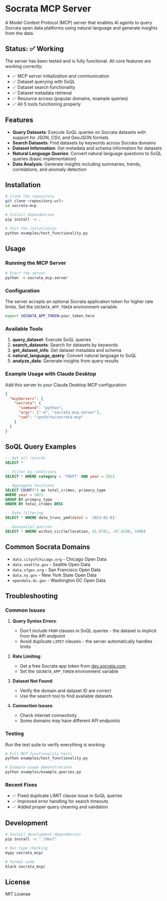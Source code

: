# Socrata MCP Server

A Model Context Protocol (MCP) server that enables AI agents to query Socrata open data platforms using natural language and generate insights from the data.

## Status: ✅ Working

The server has been tested and is fully functional. All core features are working correctly:
- ✅ MCP server initialization and communication
- ✅ Dataset querying with SoQL
- ✅ Dataset search functionality  
- ✅ Dataset metadata retrieval
- ✅ Resource access (popular domains, example queries)
- ✅ All 5 tools functioning properly

## Features

- **Query Datasets**: Execute SoQL queries on Socrata datasets with support for JSON, CSV, and GeoJSON formats
- **Search Datasets**: Find datasets by keywords across Socrata domains
- **Dataset Information**: Get metadata and schema information for datasets
- **Natural Language Queries**: Convert natural language questions to SoQL queries (basic implementation)
- **Data Analysis**: Generate insights including summaries, trends, correlations, and anomaly detection

## Installation

```bash
# Clone the repository
git clone <repository-url>
cd socrata-mcp

# Install dependencies
pip install -e .

# Test the installation
python examples/test_functionality.py
```

## Usage

### Running the MCP Server

```bash
# Start the server
python -m socrata_mcp.server
```

### Configuration

The server accepts an optional Socrata application token for higher rate limits. Set the `SOCRATA_APP_TOKEN` environment variable:

```bash
export SOCRATA_APP_TOKEN=your_token_here
```

### Available Tools

1. **query_dataset**: Execute SoQL queries
2. **search_datasets**: Search for datasets by keywords
3. **get_dataset_info**: Get dataset metadata and schema
4. **natural_language_query**: Convert natural language to SoQL
5. **analyze_data**: Generate insights from query results

### Example Usage with Claude Desktop

Add this server to your Claude Desktop MCP configuration:

```json
{
  "mcpServers": {
    "socrata": {
      "command": "python",
      "args": ["-m", "socrata_mcp.server"],
      "cwd": "/path/to/socrata-mcp"
    }
  }
}
```

## SoQL Query Examples

```sql
-- Get all records
SELECT *

-- Filter by conditions
SELECT * WHERE category = 'THEFT' AND year = 2023

-- Aggregate functions
SELECT COUNT(*) as total_crimes, primary_type
WHERE year = 2023
GROUP BY primary_type
ORDER BY total_crimes DESC

-- Date filtering
SELECT * WHERE date_trunc_ymd(date) = '2023-01-01'

-- Geospatial queries
SELECT * WHERE within_circle(location, 41.8781, -87.6298, 1000)
```

## Common Socrata Domains

- `data.cityofchicago.org` - Chicago Open Data
- `data.seattle.gov` - Seattle Open Data
- `data.sfgov.org` - San Francisco Open Data
- `data.ny.gov` - New York State Open Data
- `opendata.dc.gov` - Washington DC Open Data

## Troubleshooting

### Common Issues

1. **Query Syntax Errors**: 
   - Don't include `FROM` clauses in SoQL queries - the dataset is implicit from the API endpoint
   - Avoid duplicate `LIMIT` clauses - the server automatically handles limits

2. **Rate Limiting**:
   - Get a free Socrata app token from [dev.socrata.com](https://dev.socrata.com/register)
   - Set the `SOCRATA_APP_TOKEN` environment variable

3. **Dataset Not Found**:
   - Verify the domain and dataset ID are correct
   - Use the search tool to find available datasets

4. **Connection Issues**:
   - Check internet connectivity
   - Some domains may have different API endpoints

### Testing

Run the test suite to verify everything is working:

```bash
# Full MCP functionality tests
python examples/test_functionality.py

# Example usage demonstrations
python examples/example_queries.py
```

### Recent Fixes

- ✅ Fixed duplicate LIMIT clause issue in SoQL queries
- ✅ Improved error handling for search timeouts
- ✅ Added proper query cleaning and validation

## Development

```bash
# Install development dependencies
pip install -e ".[dev]"

# Run type checking
mypy socrata_mcp/

# Format code
black socrata_mcp/
```

## License

MIT License
